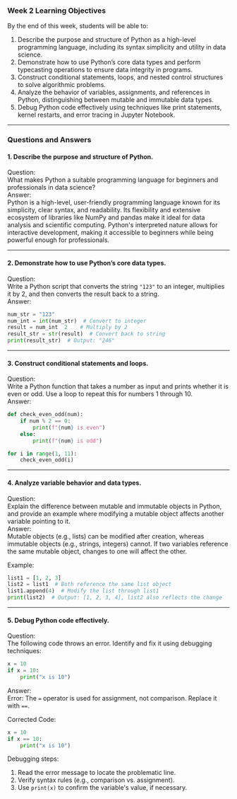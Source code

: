 ### Week 2 Learning Objectives

By the end of this week, students will be able to:

1. Describe the purpose and structure of Python as a high-level programming language, including its syntax simplicity and utility in data science. 
2. Demonstrate how to use Python’s core data types and perform typecasting operations to ensure data integrity in programs. 
3. Construct conditional statements, loops, and nested control structures to solve algorithmic problems. 
4. Analyze the behavior of variables, assignments, and references in Python, distinguishing between mutable and immutable data types. 
5. Debug Python code effectively using techniques like print statements, kernel restarts, and error tracing in Jupyter Notebook. 

---

### Questions and Answers

#### 1. Describe the purpose and structure of Python.
Question:  
What makes Python a suitable programming language for beginners and professionals in data science?  
Answer:  
Python is a high-level, user-friendly programming language known for its simplicity, clear syntax, and readability. Its flexibility and extensive ecosystem of libraries like NumPy and pandas make it ideal for data analysis and scientific computing. Python's interpreted nature allows for interactive development, making it accessible to beginners while being powerful enough for professionals.

---

#### 2. Demonstrate how to use Python’s core data types.
Question:  
Write a Python script that converts the string `"123"` to an integer, multiplies it by 2, and then converts the result back to a string.  
Answer:  
```python
num_str = "123"
num_int = int(num_str)  # Convert to integer
result = num_int  2    # Multiply by 2
result_str = str(result)  # Convert back to string
print(result_str)  # Output: "246"
```

---

#### 3. Construct conditional statements and loops.
Question:  
Write a Python function that takes a number as input and prints whether it is even or odd. Use a loop to repeat this for numbers 1 through 10.  
Answer:  
```python
def check_even_odd(num):
    if num % 2 == 0:
        print(f"{num} is even")
    else:
        print(f"{num} is odd")

for i in range(1, 11):
    check_even_odd(i)
```

---

#### 4. Analyze variable behavior and data types.
Question:  
Explain the difference between mutable and immutable objects in Python, and provide an example where modifying a mutable object affects another variable pointing to it.  
Answer:  
Mutable objects (e.g., lists) can be modified after creation, whereas immutable objects (e.g., strings, integers) cannot. If two variables reference the same mutable object, changes to one will affect the other.  

Example:  
```python
list1 = [1, 2, 3]
list2 = list1  # Both reference the same list object
list1.append(4)  # Modify the list through list1
print(list2)  # Output: [1, 2, 3, 4], list2 also reflects the change
```

---

#### 5. Debug Python code effectively.
Question:  
The following code throws an error. Identify and fix it using debugging techniques:  
```python
x = 10
if x = 10:
    print("x is 10")
```
Answer:  
Error: The `=` operator is used for assignment, not comparison. Replace it with `==`.  

Corrected Code:  
```python
x = 10
if x == 10:
    print("x is 10")
```  

Debugging steps:
1. Read the error message to locate the problematic line.
2. Verify syntax rules (e.g., comparison vs. assignment).
3. Use `print(x)` to confirm the variable's value, if necessary.

